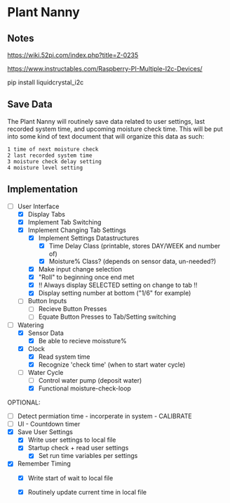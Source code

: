 # Plant Nanny

## Notes
https://wiki.52pi.com/index.php?title=Z-0235

https://www.instructables.com/Raspberry-PI-Multiple-I2c-Devices/

pip install liquidcrystal_i2c

## Save Data

The Plant Nanny will routinely save data related to user settings,
last recorded system time, and upcoming moisture check time. This
will be put into some kind of text document that will organize
this data as such:

```
1 time of next moisture check
2 last recorded system time
3 moisture check delay setting
4 moisture level setting
```

## Implementation

- [ ] User Interface
	- [X] Display Tabs
	- [X] Implement Tab Switching
	- [X] Implement Changing Tab Settings
		- [X] Implement Settings Datastructures
			- [X] Time Delay Class (printable, stores DAY/WEEK and number of)
			- [X] Moisture%  Class? (depends on sensor data, un-needed?)
		- [X] Make input change selection
		- [X] "Roll" to beginning once end met
		- [X] !! Always display SELECTED setting on change to tab !!
		- [X] Display setting number at bottom ("1/6" for example)

	- [ ] Button Inputs
		- [ ] Recieve Button Presses
		- [ ] Equate Button Presses to Tab/Setting switching

- [ ] Watering 
	- [X] Sensor Data
		- [X] Be able to recieve moissture%

	- [X] Clock
		- [X] Read system time
		- [X] Recognize 'check time' (when to start water cycle)

	- [ ] Water Cycle
		- [ ] Control water pump (deposit water)
		- [X] Functional moisture-check-loop

OPTIONAL:
- [ ] Detect permiation time - incorperate in system - CALIBRATE
- [ ] UI - Countdown timer
- [X] Save User Settings
	- [X] Write user settings to local file
	- [X] Startup check + read user settings
		- [X] Set run time variables per settings 

- [X] Remember Timing
	- [X] Write start of wait to local file
	- [X] Routinely update current time in local file


